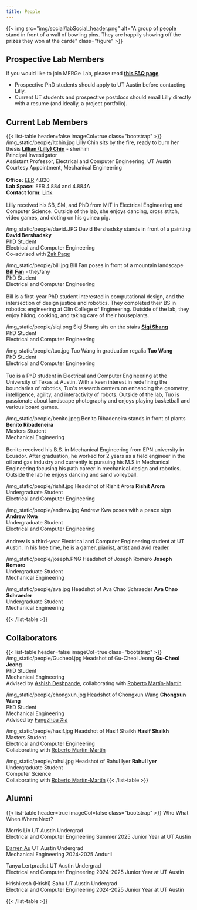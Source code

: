 ```yaml
---
title: People
---
```


{{< img src="img/social/labSocial_header.png" alt="A group of people stand in front of a wall of bowling pins. They are happily showing off the prizes they won at the carde" class="figure" >}}

## Prospective Lab Members
If you would like to join MERGe Lab, please read [**this FAQ page**](https://lillych.in/faq/admissions/).
* Prospective PhD students should apply to UT Austin before contacting Lilly.
* Current UT students and prospective postdocs should email Lilly directly with a resume (and ideally, a project portfolio).

## Current Lab Members
<!-- image link, alt text + as many rows as you want -->
{{< list-table header=false imageCol=true class="bootstrap" >}}
/img_static/people/ltchin.jpg
Lilly Chin sits by the fire, ready to burn her thesis
**[Lillian (Lilly) Chin](https://lillych.in)** - she/him<br>Principal Investigator<br>Assistant Professor, Electrical and Computer Engineering, UT Austin<br>Courtesy Appointment, Mechanical Engineering<br><br>**Office:** [EER](https://utdirect.utexas.edu/apps/campus/buildings/nlogon/maps/UTM/EER/) 4.820<br>**Lab Space:** EER 4.884 and 4.884A<br>**Contact form:** [Link](https://litchin.wordpress.com/contact/)<br><br>Lilly received his SB, SM, and PhD from MIT in Electrical Engineering and Computer Science. Outside of the lab, she enjoys dancing, cross stitch, video games, and doting on his guinea pig.

/img_static/people/david.JPG
David Bershadsky stands in front of a painting
**David Bershadsky**<br>PhD Student<br>Electrical and Computer Engineering<br>Co-advised with [Zak Page](https://www.zpagegroup.com/zak-page-1)

/img_static/people/bill.jpg
Bill Fan poses in front of a mountain landscape
**[Bill Fan](https://bill-fan.xyz)**  - they/any<br>PhD Student<br>Electrical and Computer Engineering<br><br>Bill is a first-year PhD student interested in computational design, and the intersection of design justice and robotics. They completed their BS in robotics engineering at Olin College of Engineering. Outside of the lab, they enjoy hiking, cooking, and taking care of their houseplants.

/img_static/people/siqi.png
Siqi Shang sits on the stairs
**[Siqi Shang](https://siqishang.github.io)**<br>PhD Student<br>Electrical and Computer Engineering

/img_static/people/tuo.jpg
Tuo Wang in graduation regalia
**Tuo Wang**<br>PhD Student<br>Electrical and Computer Engineering<br><br>Tuo is a PhD student in Electrical and Computer Engineering at the University of Texas at Austin. With a keen interest in redefining the boundaries of robotics, Tuo's research centers on enhancing the geometry, intelligence, agility, and interactivity of robots. Outside of the lab, Tuo is passionate about landscape photography and enjoys playing basketball and various board games.

/img_static/people/benito.jpeg
Benito Ribadeneira stands in front of plants
**Benito Ribadeneira**<br>Masters Student<br>Mechanical Engineering<br><br>Benito received his B.S. in Mechanical Engineering from EPN university in Ecuador. After graduation, he worked for 2 years as a field engineer in the oil and gas industry and currently is pursuing his M.S in Mechanical Engineering focusing his path career in mechanical design and robotics. Outside the lab he enjoys dancing and sand volleyball.

/img_static/people/rishit.jpg
Headshot of Rishit Arora
**Rishit Arora**<br>Undergraduate Student<br>Electrical and Computer Engineering

/img_static/people/andrew.jpg
Andrew Kwa poses with a peace sign
**Andrew Kwa**<br>Undergraduate Student<br>Electrical and Computer Engineering<br><br>Andrew is a third-year Electrical and Computer Engineering student at UT Austin. In his free time, he is a gamer, pianist, artist and avid reader.

/img_static/people/joseph.PNG
Headshot of Joseph Romero
**Joseph Romero**<br>Undergraduate Student<br>Mechanical Engineering

/img_static/people/ava.jpg
Headshot of Ava Chao Schraeder
**Ava Chao Schraeder**<br>Undergraduate Student<br>Mechanical Engineering

{{< /list-table >}}

## Collaborators
<!-- image link, alt text + as many rows as you want -->
{{< list-table header=false imageCol=true class="bootstrap" >}}
/img_static/people/Gucheol.jpg
Headshot of Gu-Cheol Jeong
**Gu-Cheol Jeong**<br>PhD Student<br>Mechanical Engineering<br>Advised by [Ashish Deshpande](https://reneu.robotics.utexas.edu/members/ashish-deshpande), collaborating with [Roberto Martín-Martín](https://robertomartinmartin.com/)

/img_static/people/chongxun.jpg
Headshot of Chongxun Wang
**Chongxun Wang**<br>PhD Student<br>Mechanical Engineering<br>Advised by [Fangzhou Xia](https://xiafz.info)

/img_static/people/hasif.jpg
Headshot of Hasif Shaikh
**Hasif Shaikh**<br>Masters Student<br>Electrical and Computer Engineering<br>Collaborating with [Roberto Martín-Martín](https://robertomartinmartin.com/)

/img_static/people/rahul.jpg
Headshot of Rahul Iyer
**Rahul Iyer**<br>Undergraduate Student<br>Computer Science<br>Collaborating with [Roberto Martín-Martín](https://robertomartinmartin.com/)
{{< /list-table >}}

## Alumni

{{< list-table header=true imageCol=false class="bootstrap" >}}
Who
What
When
Where Next?

Morris Lin
UT Austin Undergrad<br>Electrical and Computer Engineering
Summer 2025
Junior Year at UT Austin

[Darren Au](https://www.darrenau.com)
UT Austin Undergrad<br>Mechanical Engineering
2024-2025
Anduril

Tanya Lertpradist
UT Austin Undergrad<br>Electrical and Computer Engineering
2024-2025
Junior Year at UT Austin

Hrishikesh (Hrishi) Sahu
UT Austin Undergrad<br>Electrical and Computer Engineering
2024-2025
Junior Year at UT Austin

{{< /list-table >}}